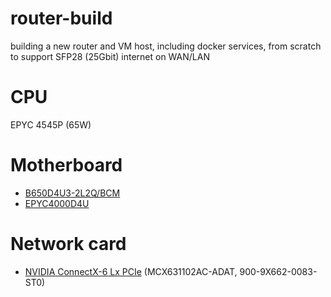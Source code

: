 # router-build
building a new router and VM host, including docker services, from scratch to support SFP28 (25Gbit) internet on WAN/LAN

# CPU
EPYC 4545P (65W)

# Motherboard
- [B650D4U3-2L2Q/BCM](https://www.asrockrack.com/general/productdetail.asp?Model=B650D4U3-2L2Q/BCM#Specifications)
- [EPYC4000D4U](https://www.asrockrack.com/general/productdetail.asp?Model=EPYC4000D4U#Specifications)

# Network card
- [NVIDIA ConnectX-6 Lx PCIe](900-9X662-0083-ST0) (MCX631102AC-ADAT, 900-9X662-0083-ST0)

